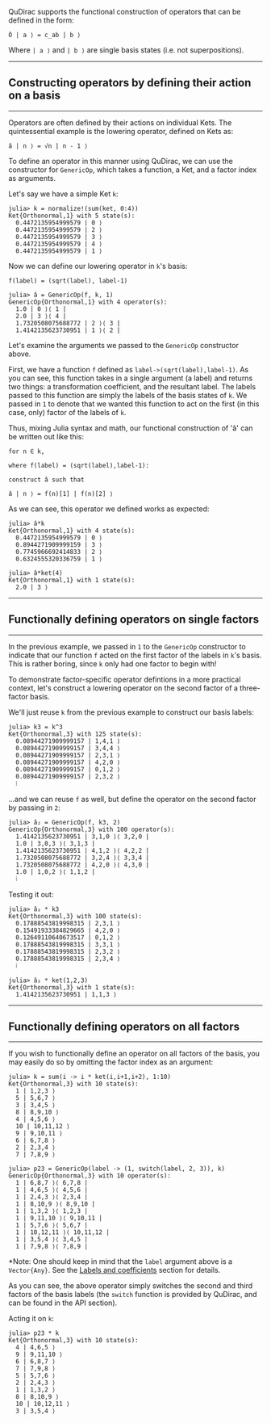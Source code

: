 QuDirac supports the functional construction of operators that can be defined in the form:

```
Ô | a ⟩ = c_ab | b ⟩
```

Where `| a ⟩` and `| b ⟩` are single basis states (i.e. not superpositions).

---
## Constructing operators by defining their action on a basis
---

Operators are often defined by their actions on individual Kets. The quintessential example is the lowering operator, defined
on Kets as:

```
â | n ⟩ = √n | n - 1 ⟩
``` 

To define an operator in this manner using QuDirac, we can use the constructor for `GenericOp`, 
which takes a function, a Ket, and a factor index as arguments. 

Let's say we have a simple Ket `k`:

```
julia> k = normalize!(sum(ket, 0:4))
Ket{Orthonormal,1} with 5 state(s):
  0.4472135954999579 | 0 ⟩
  0.4472135954999579 | 2 ⟩
  0.4472135954999579 | 3 ⟩
  0.4472135954999579 | 4 ⟩
  0.4472135954999579 | 1 ⟩
```

Now we can define our lowering operator in `k`'s basis:

```
f(label) = (sqrt(label), label-1)

julia> â = GenericOp(f, k, 1)
GenericOp{Orthonormal,1} with 4 operator(s):
  1.0 | 0 ⟩⟨ 1 |
  2.0 | 3 ⟩⟨ 4 |
  1.7320508075688772 | 2 ⟩⟨ 3 |
  1.4142135623730951 | 1 ⟩⟨ 2 |
```

Let's examine the arguments we passed to the `GenericOp` constructor above. 

First, we have a function `f` defined as `label->(sqrt(label),label-1)`. As you can see, this
function takes in a single argument (a label) and returns two things: a transformation coefficient, 
and the resultant label. The labels passed to this function are simply the labels of the basis
states of `k`. We passed in `1` to denote that we wanted this function to act on the
first (in this case, only) factor of the labels of `k`.

Thus, mixing Julia syntax and math, our functional construction of 'â' can be written out like this:

```
for n ∈ k, 

where f(label) = (sqrt(label),label-1):

construct â such that

â | n ⟩ = f(n)[1] | f(n)[2] ⟩
``` 

As we can see, this operator we defined works as expected:

```
julia> â*k
Ket{Orthonormal,1} with 4 state(s):
  0.4472135954999579 | 0 ⟩
  0.8944271909999159 | 3 ⟩
  0.7745966692414833 | 2 ⟩
  0.6324555320336759 | 1 ⟩

julia> â*ket(4)
Ket{Orthonormal,1} with 1 state(s):
  2.0 | 3 ⟩
```

---
## Functionally defining operators on single factors
---

In the previous example, we passed in `1` to the `GenericOp` constructor to indicate that our function `f`
acted on the first factor of the labels in `k`'s basis. This is rather boring, since `k` only had one factor 
to begin with!

To demonstrate factor-specific operator defintions in a more practical context, let's construct a lowering 
operator on the second factor of a three-factor basis.

We'll just reuse `k` from the previous example to construct our basis labels:

```
julia> k3 = k^3
Ket{Orthonormal,3} with 125 state(s):
  0.08944271909999157 | 1,4,1 ⟩
  0.08944271909999157 | 3,4,4 ⟩
  0.08944271909999157 | 2,3,1 ⟩
  0.08944271909999157 | 4,2,0 ⟩
  0.08944271909999157 | 0,1,2 ⟩
  0.08944271909999157 | 2,3,2 ⟩
  ⁞
```

...and we can reuse `f` as well, but define the operator on the second factor by passing in `2`:

```
julia> â₂ = GenericOp(f, k3, 2)
GenericOp{Orthonormal,3} with 100 operator(s):
  1.4142135623730951 | 3,1,0 ⟩⟨ 3,2,0 |
  1.0 | 3,0,3 ⟩⟨ 3,1,3 |
  1.4142135623730951 | 4,1,2 ⟩⟨ 4,2,2 |
  1.7320508075688772 | 3,2,4 ⟩⟨ 3,3,4 |
  1.7320508075688772 | 4,2,0 ⟩⟨ 4,3,0 |
  1.0 | 1,0,2 ⟩⟨ 1,1,2 |
  ⁞
```

Testing it out:

```
julia> â₂ * k3
Ket{Orthonormal,3} with 100 state(s):
  0.17888543819998315 | 2,3,1 ⟩
  0.15491933384829665 | 4,2,0 ⟩
  0.12649110640673517 | 0,1,2 ⟩
  0.17888543819998315 | 3,3,1 ⟩
  0.17888543819998315 | 2,3,2 ⟩
  0.17888543819998315 | 2,3,4 ⟩
  ⁞

julia> â₂ * ket(1,2,3)
Ket{Orthonormal,3} with 1 state(s):
  1.4142135623730951 | 1,1,3 ⟩
```

---
## Functionally defining operators on all factors
---

If you wish to functionally define an operator on all factors of the basis, you may easily do so by omitting the factor index as an argument:

```
julia> k = sum(i -> i * ket(i,i+1,i+2), 1:10)
Ket{Orthonormal,3} with 10 state(s):
  1 | 1,2,3 ⟩
  5 | 5,6,7 ⟩
  3 | 3,4,5 ⟩
  8 | 8,9,10 ⟩
  4 | 4,5,6 ⟩
  10 | 10,11,12 ⟩
  9 | 9,10,11 ⟩
  6 | 6,7,8 ⟩
  2 | 2,3,4 ⟩
  7 | 7,8,9 ⟩

julia> p23 = GenericOp(label -> (1, switch(label, 2, 3)), k)
GenericOp{Orthonormal,3} with 10 operator(s):
  1 | 6,8,7 ⟩⟨ 6,7,8 |
  1 | 4,6,5 ⟩⟨ 4,5,6 |
  1 | 2,4,3 ⟩⟨ 2,3,4 |
  1 | 8,10,9 ⟩⟨ 8,9,10 |
  1 | 1,3,2 ⟩⟨ 1,2,3 |
  1 | 9,11,10 ⟩⟨ 9,10,11 |
  1 | 5,7,6 ⟩⟨ 5,6,7 |
  1 | 10,12,11 ⟩⟨ 10,11,12 |
  1 | 3,5,4 ⟩⟨ 3,4,5 |
  1 | 7,9,8 ⟩⟨ 7,8,9 |
```

*Note: One should keep in mind that the `label` argument above is a `Vector{Any}`. See the [Labels and coefficients](labels_and_coeffs.md) section for details.

As you can see, the above operator simply switches the second and third factors of 
the basis labels (the `switch` function is provided by QuDirac, and can be found in
the API section).

Acting it on `k`:

```
julia> p23 * k
Ket{Orthonormal,3} with 10 state(s):
  4 | 4,6,5 ⟩
  9 | 9,11,10 ⟩
  6 | 6,8,7 ⟩
  7 | 7,9,8 ⟩
  5 | 5,7,6 ⟩
  2 | 2,4,3 ⟩
  1 | 1,3,2 ⟩
  8 | 8,10,9 ⟩
  10 | 10,12,11 ⟩
  3 | 3,5,4 ⟩
```

